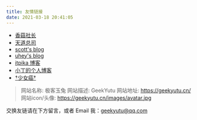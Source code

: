 ```yaml
---
title: 友情链接
date: 2021-03-18 20:41:05
---
```


- [香菇社长](http://www.siitake.cn/)
- [天道总司](http://zhaoyuxiang.cn/)
- [scott's blog](http://www.chengfeilong.com/)
- [uhey's blog](http://u-hey.github.io/)
- [itpika 博客](https://itpika.com)
- [小丁的个人博客](https://tding.top/)
- [†少女癌†](https://co5.me/)

> 网站名称: 极客玉兔
> 网站描述: GeekYutu
> 网站地址: https://geekyutu.cn/
> 网站icon/头像: https://geekyutu.cn/images/avatar.jpg

交换友链请在下方留言，或者 Email 我：geekyutu@qq.com
